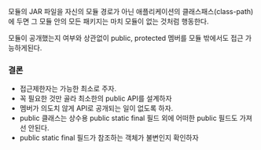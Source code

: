 모듈의 JAR 파일을 자신의 모듈 경로가 아닌 애플리케이션의 클래스패스(class-path)에 두면 그 모듈 안의 모든 패키지는 마치 모듈이 없는 것처럼 행동한다.

모듈이 공개했는지 여부와 상관없이 public, protected 멤버를 모듈 밖에서도 접근 가능하게된다.

### 결론

- 접근제한자는 가능한 최소로 주자.
- 꼭 필요한 것만 골라 최소한의 public API를 설계하자
- 멤버가 의도치 않게 API로 공개되는 일이 없도록 하자.
- public 클래스는 상수용 public static final 필드 외에 어떠한 public 필드도 가져선 안된다.
- public static final 필드가 참조하는 객체가 불변인지 확인하자
